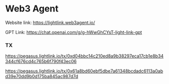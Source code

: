 # Web3 Agent

Website link: https://lightlink.web3agent.io/


GPT Link: https://chat.openai.com/g/g-hWwGhCYsT-light-link-gpt


### TX

https://pegasus.lightlink.io/tx/0xd04bbc14c210ed8a9b38297eca17cb1e8b34344cf676cd4c765b6f790f43ec06

https://pegasus.lightlink.io/tx/0x61a8bd60ebf5dbe7a61348bcdadc6113a0abd39e70dd9b0d175ba845ac987d7d
